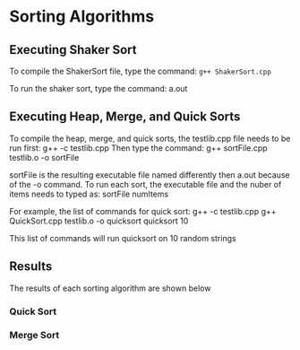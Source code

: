 # Sorting Algorithms

## Executing Shaker Sort
To compile the ShakerSort file, type the command:
  `g++ ShakerSort.cpp`
  
To run the shaker sort, type the command:
  a.out
  
## Executing Heap, Merge, and Quick Sorts
To compile the heap, merge, and quick sorts, the testlib.cpp file needs to be run first:
  g++ -c testlib.cpp
Then type the command:
  g++ sortFile.cpp testlib.o -o sortFile
  
sortFile is the resulting executable file named differently then a.out because of the -o command. 
To run each sort, the executable file and the nuber of items needs to typed as:
  sortFile numItems
  
For example, the list of commands for quick sort:
  g++ -c testlib.cpp
  g++ QuickSort.cpp testlib.o -o quicksort
  quicksort 10
  
This list of commands will run quicksort on 10 random strings

## Results
The results of each sorting algorithm are shown below

### Quick Sort

### Merge Sort
